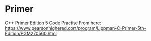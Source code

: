 # Primer
C++ Primer Edition 5 Code Practise
From here: https://www.pearsonhighered.com/program/Lippman-C-Primer-5th-Edition/PGM270560.html
